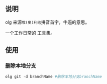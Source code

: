 
## 说明
olg 来源`哦(奥)利给`拼音首字，牛逼的意思。

一个工作日常的 工具集。

## 使用

### 删除本地分支
```s
olg git -d branchName #删除本地分支branchName
```